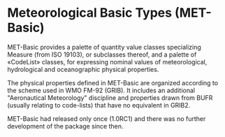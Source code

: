 # Meteorological Basic Types (MET-Basic)
MET-Basic provides a palette of quantity value classes specializing Measure (from ISO 19103), or subclasses thereof, and a palette of «CodeList» classes, for expressing nominal values of meteorological, hydrological and oceanographic physical properties.

The physical properties defined in MET-Basic are organized according to the scheme used in WMO FM-92 (GRIB).  It includes an additional "Aeronautical Meteorology" discipline and properties drawn from BUFR (usually relating to code-lists) that have no equivalent in GRIB2.

MET-Basic had released only once (1.0RC1) and there was no further development of the package since then. 
